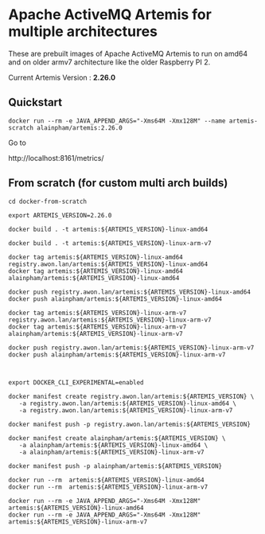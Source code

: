 # Apache ActiveMQ Artemis for multiple architectures

These are prebuilt images of Apache ActiveMQ Artemis to run on amd64 and on older armv7 architecture like the older Raspberry PI 2.

Current Artemis Version :  **2.26.0**

## Quickstart

```
docker run --rm -e JAVA_APPEND_ARGS="-Xms64M -Xmx128M" --name artemis-scratch alainpham/artemis:2.26.0
```

Go to 

http://localhost:8161/metrics/

## From scratch (for custom multi arch builds)

```
cd docker-from-scratch

export ARTEMIS_VERSION=2.26.0

docker build . -t artemis:${ARTEMIS_VERSION}-linux-amd64

docker build . -t artemis:${ARTEMIS_VERSION}-linux-arm-v7

docker tag artemis:${ARTEMIS_VERSION}-linux-amd64 registry.awon.lan/artemis:${ARTEMIS_VERSION}-linux-amd64
docker tag artemis:${ARTEMIS_VERSION}-linux-amd64 alainpham/artemis:${ARTEMIS_VERSION}-linux-amd64

docker push registry.awon.lan/artemis:${ARTEMIS_VERSION}-linux-amd64
docker push alainpham/artemis:${ARTEMIS_VERSION}-linux-amd64

docker tag artemis:${ARTEMIS_VERSION}-linux-arm-v7 registry.awon.lan/artemis:${ARTEMIS_VERSION}-linux-arm-v7
docker tag artemis:${ARTEMIS_VERSION}-linux-arm-v7 alainpham/artemis:${ARTEMIS_VERSION}-linux-arm-v7

docker push registry.awon.lan/artemis:${ARTEMIS_VERSION}-linux-arm-v7
docker push alainpham/artemis:${ARTEMIS_VERSION}-linux-arm-v7



export DOCKER_CLI_EXPERIMENTAL=enabled

docker manifest create registry.awon.lan/artemis:${ARTEMIS_VERSION} \
   -a registry.awon.lan/artemis:${ARTEMIS_VERSION}-linux-amd64 \
   -a registry.awon.lan/artemis:${ARTEMIS_VERSION}-linux-arm-v7

docker manifest push -p registry.awon.lan/artemis:${ARTEMIS_VERSION}

docker manifest create alainpham/artemis:${ARTEMIS_VERSION} \
   -a alainpham/artemis:${ARTEMIS_VERSION}-linux-amd64 \
   -a alainpham/artemis:${ARTEMIS_VERSION}-linux-arm-v7

docker manifest push -p alainpham/artemis:${ARTEMIS_VERSION}

```

```
docker run --rm  artemis:${ARTEMIS_VERSION}-linux-amd64
docker run --rm  artemis:${ARTEMIS_VERSION}-linux-arm-v7

docker run --rm -e JAVA_APPEND_ARGS="-Xms64M -Xmx128M" artemis:${ARTEMIS_VERSION}-linux-amd64
docker run --rm -e JAVA_APPEND_ARGS="-Xms64M -Xmx128M" artemis:${ARTEMIS_VERSION}-linux-arm-v7
```